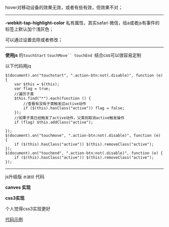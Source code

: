 
hover对移动设备的效果无效，或者有些有效，但效果不对；

--------------

**-webkit-tap-highlight-color** 私有属性，其实safari 微信，给a或者js有事件的标签上默认加个浅灰色；

可以通过设置去除或者修改；


------------


**使用js** 的`touchStart` `touchMove`` touchEnd `结合css可以很容易定制

以下代码用jq

```
$(document).on("touchstart", ".action-btn:not(.disable)", function (e) {
    var $this = $(this);
    var flag = true;
    //遍历子类
    $this.find("*").each(function () {
        //查看有没有子类触发过active动作
        if ($(this).hasClass("active")) flag = false;
    });
    //如果子类已经触发了active动作，父类则取消active触发操作
    if (flag) $this.addClass("active");

});
$(document).on("touchmove", ".action-btn:not(.disable)", function (e) {
    if ($(this).hasClass("active")) $(this).removeClass("active");
});
$(document).on("touchend", ".action-btn:not(.disable)", function (e) {
    if ($(this).hasClass("active")) $(this).removeClass("active");
});
```

----------------

js升级版 `水波纹` 代码

**canves 实现**

**css3实现**

个人觉得css3实现更好

[代码示例](http://ogm1hxbsu.bkt.clouddn.com/shui.html)


